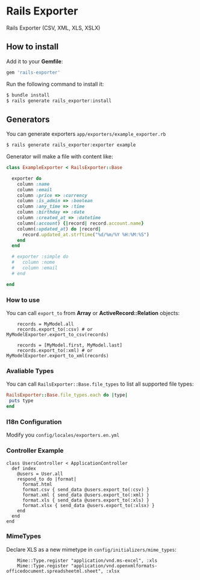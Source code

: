 # Rails Exporter 

Rails Exporter (CSV, XML, XLS, XSLX)

## How to install

Add it to your **Gemfile**: 
```ruby
gem 'rails-exporter'
```

Run the following command to install it:
```sh
$ bundle install
$ rails generate rails_exporter:install
```

## Generators

You can generate exporters `app/exporters/example_exporter.rb`

```sh
$ rails generate rails_exporter:exporter example
```

Generator will make a file with content like:

```ruby
class ExampleExporter < RailsExporter::Base

  exporter do
    column :name
    column :email
    column :price => :currency
    column :is_admin => :boolean
    column :any_time => :time
    column :birthday => :date
    column :created_at => :datetime
    column(:account) {|record| record.account.name}
    column(:updated_at) do |record|
      record.updated_at.strftime("%d/%m/%Y %H:%M:%S")
    end
  end

  # exporter :simple do
  #   column :nome
  #   column :email
  # end

end
```

### How to use

You can call `export_to` from **Array** or **ActiveRecord::Relation** objects: 
```erb
    records = MyModel.all
    records.export_to(:csv) # or MyModelExporter.export_to_csv(records)
    
    records = [MyModel.first, MyModel.last]
    records.export_to(:xml) # or MyModelExporter.export_to_xml(records)
```

### Avaliable Types

You can call `RailsExporter::Base.file_types` to list all supported file types:
```ruby
RailsExporter::Base.file_types.each do |type|
 puts type
end
```

### I18n Configuration

Modify you `config/locales/exporters.en.yml`

### Controller Example

```erb
class UsersController < ApplicationController
  def index
    @users = User.all
    respond_to do |format|
      format.html
      format.csv { send_data @users.export_to(:csv) }
      format.xml { send_data @users.export_to(:xml) }
      format.xls { send_data @users.export_to(:xls) }
      format.xlsx { send_data @users.export_to(:xlsx) }
    end
  end
end
```
### MimeTypes

Declare XLS as a new mimetype in `config/initializers/mime_types`:
```erb
    Mime::Type.register "application/vnd.ms-excel", :xls
    Mime::Type.register "application/vnd.openxmlformats-officedocument.spreadsheetml.sheet", :xlsx
```